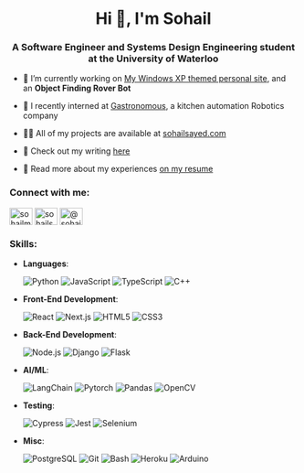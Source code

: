 <h1 align="center">Hi 👋, I'm Sohail</h1>
<h3 align="center">A Software Engineer and Systems Design Engineering student at the University of Waterloo</h3>

- 🔭 I’m currently working on [My Windows XP themed personal site](http://sohailsayed.com/), and an **Object Finding Rover Bot** 

- 🌱 I recently interned at [Gastronomous](https://gastronomous.ca/), a kitchen automation Robotics company

- 👨‍💻 All of my projects are available at [sohailsayed.com](https://sohailsayed.com/)

- 📝 Check out my writing [here](https://medium.com/@sohailsayed)

- 📄 Read more about my experiences [on my resume](https://drive.google.com/file/d/1vMlwNvDOHekfb-L4zX0651rk5vRDIuql/preview)
<h3 align="left">Connect with me:</h3>
<p align="left">
<a href="https://twitter.com/sohailmsayed" target="blank"><img align="center" src="https://raw.githubusercontent.com/rahuldkjain/github-profile-readme-generator/master/src/images/icons/Social/twitter.svg" alt="sohailmsayed" height="30" width="40" /></a>
<a href="https://linkedin.com/in/sohailsayed" target="blank"><img align="center" src="https://raw.githubusercontent.com/rahuldkjain/github-profile-readme-generator/master/src/images/icons/Social/linked-in-alt.svg" alt="sohailsayed" height="30" width="40" /></a>
<a href="https://medium.com/@sohailsayed" target="blank"><img align="center" src="https://raw.githubusercontent.com/rahuldkjain/github-profile-readme-generator/master/src/images/icons/Social/medium.svg" alt="@sohailsayed" height="30" width="40" /></a>
</p>

<h3 align="left">Skills:</h3>

- **Languages**:
  
    ![Python](https://img.shields.io/badge/Python%20-%2314354C.svg?style=for-the-badge&logo=python&logoColor=white)
    ![JavaScript](https://img.shields.io/badge/JavaScript%20-%23F7DF1E.svg?style=for-the-badge&logo=javascript&logoColor=black)
    ![TypeScript](https://img.shields.io/badge/TypeScript-3178C6.svg?style=for-the-badge&logo=typescript&logoColor=white)
    ![C++](https://img.shields.io/badge/C++%20-%2300599C.svg?style=for-the-badge&logo=c%2B%2B&logoColor=white)
    
- **Front-End Development**:

  ![React](https://img.shields.io/badge/-React-61DAFB?logo=react&logoColor=white&style=for-the-badge)
  ![Next.js](https://img.shields.io/badge/Next.js-000000?style=for-the-badge&logo=next.js&logoColor=white)
   ![HTML5](https://img.shields.io/badge/HTML5%20-%23E34F26.svg?style=for-the-badge&logo=html5&logoColor=white)
   ![CSS3](https://img.shields.io/badge/CSS%20-%231572B6.svg?style=for-the-badge&logo=css3&logoColor=white)
   
- **Back-End Development**:

    ![Node.js](https://img.shields.io/badge/Node.js-43853D?style=for-the-badge&logo=node.js&logoColor=white)
    ![Django](https://img.shields.io/badge/Django-092E20?style=for-the-badge&logo=django&logoColor=white)
    ![Flask](https://img.shields.io/badge/Flask-000000?style=for-the-badge&logo=flask&logoColor=white)
    
- **AI/ML**:

    ![LangChain](https://img.shields.io/badge/LangChain-000000?style=for-the-badge&logoColor=white)
    ![Pytorch](https://img.shields.io/badge/Pytorch-EE4C2C?style=for-the-badge&logo=Pytorch&logoColor=white)
    ![Pandas](https://img.shields.io/badge/Pandas-150458?style=for-the-badge&logo=pandas&logoColor=white)
    ![OpenCV](https://img.shields.io/badge/OpenCV-5C3EE8?style=for-the-badge&logo=opencv&logoColor=white)
  
- **Testing**:

    ![Cypress](https://img.shields.io/badge/Cypress-17202C?style=for-the-badge&logo=cypress&logoColor=white)
    ![Jest](https://img.shields.io/badge/Jest-C21325?style=for-the-badge&logo=jest&logoColor=white)
    ![Selenium](https://img.shields.io/badge/Selenium-43B02A?style=for-the-badge&logo=Selenium&logoColor=white)

- **Misc**:

    ![PostgreSQL](https://img.shields.io/badge/PostgreSQL-316192?style=for-the-badge&logo=postgresql&logoColor=white)
    ![Git](https://img.shields.io/badge/GIT-E44C30?style=for-the-badge&logo=git&logoColor=white)
    ![Bash](https://img.shields.io/badge/Bash-4EAA25?style=for-the-badge&logo=GNU%20Bash&logoColor=white)
    ![Heroku](https://img.shields.io/badge/Heroku-430098?style=for-the-badge&logo=heroku&logoColor=white)
    ![Arduino](https://img.shields.io/badge/Arduino-00979D?style=for-the-badge&logo=arduino&logoColor=white) 

</p>
